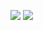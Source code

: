 <a href="https://packsunjun.github.io/soge/"><img src="https://img.shields.io/badge/Velog-3DDC84?style=flat-square&logo=GitHub&logoColor=white"/></a>
<a href="https://paksunjun.netlify.app/"><img src="https://img.shields.io/badge/Velog-3DDC84?style=flat-square&logo=Netlify &logoColor=white"/></a>
